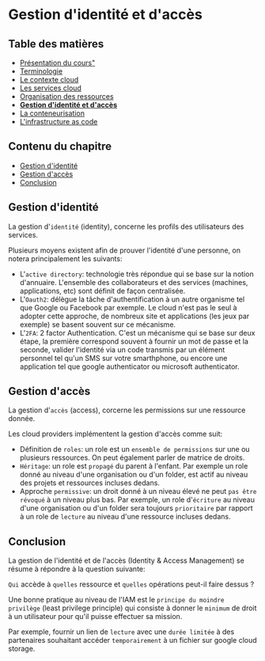 # Gestion d'identité et d'accès

<!-- .slide: class="page-title" -->



## Table des matières

<!-- .slide: class="toc" -->

- [Présentation du cours"](#/1)
- [Terminologie](#/2)
- [Le contexte cloud](#/3)
- [Les services cloud](#/4)
- [Organisation des ressources](#/5)
- **[Gestion d'identité et d'accès](#/6)**
- [La conteneurisation](#/7)
- [L'infrastructure as code](#/6)



## Contenu du chapitre

<!-- .slide: class="toc" -->

- [Gestion d'identité](#/identity)
- [Gestion d'accès](#/access)
- [Conclusion](#/iam-conclusion)



## Gestion d'identité

<!-- .slide: id="identity" -->

La gestion d'`identité` (identity), concerne les profils des utilisateurs des services.

Plusieurs moyens existent afin de prouver l'identité d'une personne, on notera principalement les suivants:

- L'`active directory`: technologie très répondue qui se base sur la notion d'annuaire. L'ensemble des collaborateurs et des services (machines, applications, etc) sont définit de façon centralisée.
- L'`Oauth2`: délègue la tâche d'authentification à un autre organisme tel que Google ou Facebook par exemple. Le cloud n'est pas le seul à adopter cette approche, de nombreux site et applications (les jeux par exemple) se basent souvent sur ce mécanisme.
- L'`2FA`: 2 factor Authentication. C'est un mécanisme qui se base sur deux étape, la première correspond souvent à fournir un mot de passe et la seconde, valider l'identité via un code transmis par un élément personnel tel qu'un SMS sur votre smarthphone, ou encore une application tel que google authenticator ou microsoft authenticator.



## Gestion d'accès

<!-- .slide: id="access" -->

La gestion d'`accès` (access), corcerne les permissions sur une ressource donnée.

Les cloud providers implémentent la gestion d'accès comme suit:

- Définition de `roles`: un role est un `ensemble de permissions` sur une ou plusieurs ressources. On peut également parler de matrice de droits.
- `Héritage`: un role est `propagé` du parent à l'enfant. Par exemple un role donné au niveau d'une organisation ou d'un folder, est actif au niveau des projets et ressources incluses dedans.
- Approche  `permissive`: un droit donné à un niveau élevé ne peut `pas être révoqué` à un niveau plus bas. Par exemple, un  role d'`écriture` au niveau d'une organisation ou d'un folder sera toujours `prioritaire` par rapport à un role de `lecture` au niveau d'une ressource incluses dedans.



## Conclusion

<!-- .slide: id="iam-conclusion" -->

La gestion de l'identité et de l'accès (Identity & Access Management) se résume à répondre à la question suivante:

`Qui` accède à `quelles` ressource et `quelles` opérations peut-il faire dessus ?

Une bonne pratique au niveau de l'IAM est le `principe du moindre privilège` (least privilege principle) qui consiste à donner le `minimum` de droit à un utilisateur pour qu'il puisse effectuer sa mission. 

Par exemple, fournir un lien de `lecture` avec une `durée limitée` à des partenaires souhaitant accéder `temporairement` à un fichier sur google cloud storage.
